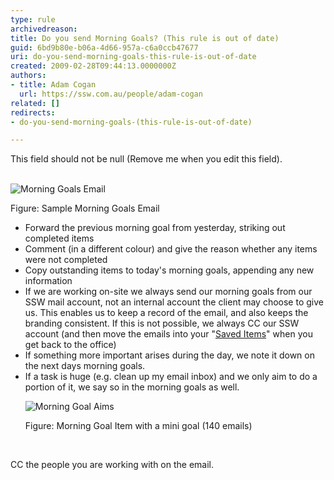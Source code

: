 ```yaml
---
type: rule
archivedreason: 
title: Do you send Morning Goals? (This rule is out of date)
guid: 6bd9b80e-b06a-4d66-957a-c6a0ccb47677
uri: do-you-send-morning-goals-this-rule-is-out-of-date
created: 2009-02-28T09:44:13.0000000Z
authors:
- title: Adam Cogan
  url: https://ssw.com.au/people/adam-cogan
related: []
redirects:
- do-you-send-morning-goals-(this-rule-is-out-of-date)

---
```



This field should not be null (Remove me when you edit this field).
<br><excerpt class='endintro'></excerpt><br>

  <p>
    <img class="ms-rteCustom-ImageArea" alt="Morning Goals Email" src="/Standards/Management/RulesToSuccessfulProjects/PublishingImages/MorningGoals.jpg" />&#160;</p>
<font class="ms-rteCustom-FigureGood">Figure&#58; Sample Morning Goals Email </font><br>
<ul>
    <li>Forward the previous morning goal from yesterday, striking out completed items </li>
    <li>Comment (in a different colour) and give the reason whether any items were not completed </li>
    <li>Copy outstanding items to today's morning goals, appending any new information </li>
    <li>If we are working on-site we always send our morning goals from our SSW mail account, not an internal account the client may choose to give us. This enables us to keep a record of the email, and also keeps the branding consistent. If this is not possible, we always CC our SSW account (and then move the emails into your &quot;<a href="/Standards/Communication/RulesToBetterEmail/Pages/SaveImportantItemsInSeparateFolder.aspx">Saved Items</a>&quot; when you get back to the office) </li>
    <li>If something more important arises during the day, we note it down on the next days morning goals. </li>
    <li>If a task is huge (e.g. clean up my email inbox) and we only aim to do a portion of it, we say so in the morning goals as well.<br>
    <p><img class="ms-rteCustom-ImageArea" alt="Morning Goal Aims" src="/Standards/Management/RulesToSuccessfulProjects/PublishingImages/MorningGoalAims.gif" /> </p>
    <font class="ms-rteCustom-FigureGood">Figure&#58; Morning Goal Item with a mini goal (140 emails)</font> </li>
</ul>
<p>&#160;</p>
CC the people you are working with on the email.
<p>&#160;</p>



